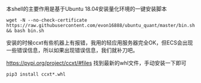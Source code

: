 本shell的主要作用是基于Ubuntu 18.04安装量化环境的一键安装脚本

    wget -N --no-check-certificate https://raw.githubusercontent.com/evon16888/ubuntu_quant/master/bin.sh && bash bin.sh

安装的时候ccxt有些机器上有报错，我用的轻应用服务器完全OK，但ECS会出现一些错误信息，所以如果出现错误信息，我们就补刀吧。

https://pypi.org/project/ccxt/#files  找到最新的whl文件，手动安装一下即可

    pip3 install ccxt*.whl
